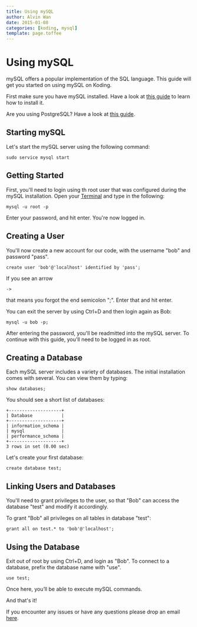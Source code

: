 ```yaml
---
title: Using mySQL
author: Alvin Wan
date: 2015-01-08
categories: [koding, mysql]
template: page.toffee
---
```


# Using mySQL

mySQL offers a popular implementation of the SQL language. This guide will get you started on using mySQL on Koding.

First make sure you have mySQL installed. Have a look at [this guide](http://learn.koding.com/guides/installing-mysql) to learn how to install it.

Are you using PostgreSQL? Have a look at [this guide](http://learn.koding.com/guides/postgresql-on-koding).

## Starting mySQL

Let's start the mySQL server using the following command:

```
sudo service mysql start
```

## Getting Started

First, you'll need to login using th root user that was configured during the mySQL installation. Open your [Terminal](https://koding.com/Terminal) and type in the following:

```
mysql -u root -p
```

Enter your password, and hit enter. You're now logged in.

## Creating a User

You'll now create a new account for our code, with the username "bob" and password "pass".

```
create user 'bob'@'localhost' identified by 'pass';
```

If you see an arrow

```
->
```

that means you forgot the end semicolon ";". Enter that and hit enter.

You can exit the server by using Ctrl+D and then login again as Bob:

```
mysql -u bob -p;
```

After entering the password, you'll be readmitted into the mySQL server. To continue with this guide, you'll need to be logged in as root.

## Creating a Database

Each mySQL server includes a variety of databases. The initial installation comes with several. You can view them by typing:

```
show databases;
```

You should see a short list of databases:

```
+--------------------+
| Database           |
+--------------------+
| information_schema |
| mysql              |
| performance_schema |
+--------------------+
3 rows in set (0.00 sec)
```

Let's create your first database:

```
create database test;
```

## Linking Users and Databases

You'll need to grant privileges to the user, so that "Bob" can access the database "test" and modify it accordingly.

To grant "Bob" all privileges on all tables in database "test":

```
grant all on test.* to 'bob'@'localhost';
```

## Using the Database

Exit out of root by using Ctrl+D, and login as "Bob". To connect to a database, prefix the database name with "use".

```
use test;
```

Once here, you’ll be able to execute mySQL commands. 

And that's it!

If you encounter any issues or have any questions please drop an email [here](mailto:support@koding.com).
